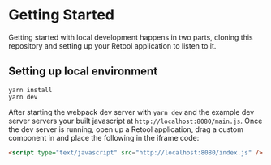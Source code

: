 # Getting Started

Getting started with local development happens in two parts, cloning this repository and setting up your Retool application to listen to it.

## Setting up local environment

```shell
yarn install
yarn dev
```

After starting the webpack dev server with `yarn dev` and the example dev server servers your built javascript at `http://localhost:8080/main.js`. Once the dev server is running, open up a Retool application, drag a custom component in and place the following in the iframe code:

```html
<script type="text/javascript" src="http://localhost:8080/index.js" />
```


